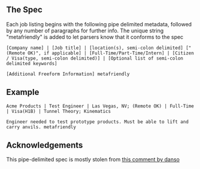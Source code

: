## The Spec
Each job listing begins with the following pipe delimited metadata, followed by any number of paragraphs for further info. The unique string "metafriendly" is added to let parsers know that it conforms to the spec
```
[Company name] | [Job title] | [location(s), semi-colon delimited] ["(Remote OK)", if applicable] | [Full-Time/Part-Time/Intern] | [Citizen / Visa(type, semi-colon delimited)] | [Optional list of semi-colon delimited keywords]

[Additional Freeform Information] metafriendly
```

## Example
```
Acme Products | Test Engineer | Las Vegas, NV; (Remote OK) | Full-Time | Visa(H1B) | Tunnel Theory; Kinematics

Engineer needed to test prototype products. Must be able to lift and carry anvils. metafriendly
```

## Acknowledgements

This pipe-delimited spec is mostly stolen from [this comment by danso](https://news.ycombinator.com/item?id=9635683)
